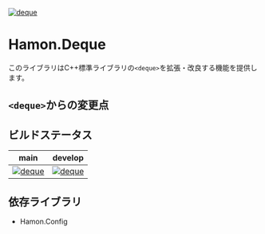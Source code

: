 ﻿[![deque](https://github.com/shibainuudon/HamonCore/actions/workflows/deque.yml/badge.svg)](https://github.com/shibainuudon/HamonCore/actions/workflows/deque.yml)

# Hamon.Deque

このライブラリはC++標準ライブラリの`<deque>`を拡張・改良する機能を提供します。

## `<deque>`からの変更点


## ビルドステータス

| main | develop |
| ---- | ------- |
|[![deque](https://github.com/shibainuudon/HamonCore/actions/workflows/deque.yml/badge.svg?branch=main)](https://github.com/shibainuudon/HamonCore/actions/workflows/deque.yml)|[![deque](https://github.com/shibainuudon/HamonCore/actions/workflows/deque.yml/badge.svg?branch=develop)](https://github.com/shibainuudon/HamonCore/actions/workflows/deque.yml)|

## 依存ライブラリ

* Hamon.Config
